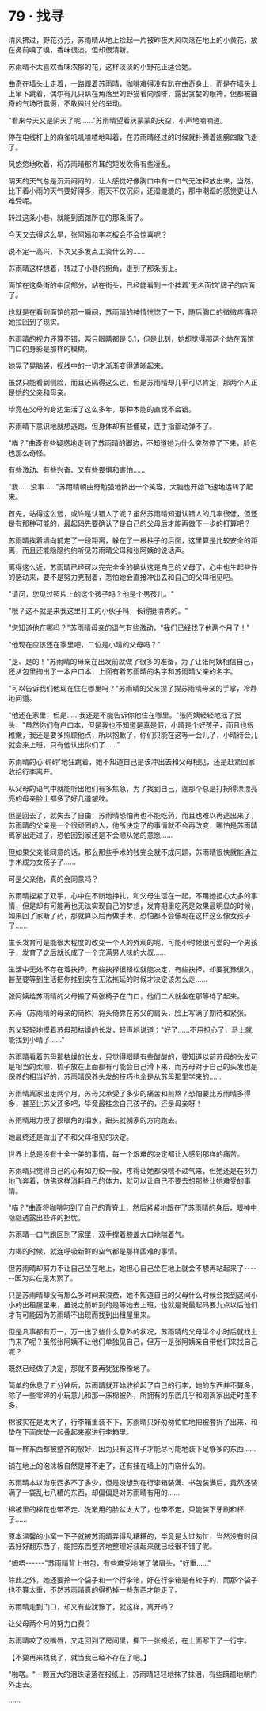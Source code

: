 <link rel="stylesheet" href="../styles/text.css" />
<h1>79 · 找寻</h1>

清风拂过，野花芬芳，苏雨晴从地上捡起一片被昨夜大风吹落在地上的小黄花，放在鼻前嗅了嗅，香味很淡，但却很清新。

苏雨晴不太喜欢香味浓郁的花，这样淡淡的小野花正适合她。

曲奇在墙头上走着，一路跟着苏雨晴，咖啡难得没有趴在曲奇身上，而是在墙头上上窜下跳着，偶尔有几只趴在角落里的野猫看向咖啡，露出贪婪的眼神，但都被曲奇的气场所震慑，不敢做过分的举动。

"看来今天又是阴天了呢......"苏雨晴望着灰蒙蒙的天空，小声地喃喃道。

停在电线杆上的麻雀叽叽喳喳地叫着，在苏雨晴经过的时候就扑腾着翅膀四散飞走了。

风悠悠地吹着，将苏雨晴那齐耳的短发吹得有些凌乱。

阴天的天气总是沉沉闷闷的，让人感觉好像胸口中有一口气无法释放出来，当然，比下着小雨的天气要好得多，雨天不仅沉闷，还湿漉漉的，那中潮湿的感觉更让人难受呢。

转过这条小巷，就能到面馆所在的那条街了。

今天又去得这么早，张阿姨和李老板会不会惊喜呢？

说不定一高兴，下次又多发点工资什么的......

苏雨晴这样想着，转过了小巷的拐角，走到了那条街上。

面馆在这条街的中间部分，站在街头，已经能看到一个挂着'无名面馆'牌子的店面了。

也就是在看到面馆的那一瞬间，苏雨晴的神情恍惚了一下，随后胸口的微微疼痛将她拉回到了现实。

苏雨晴的视力还算不错，两只眼睛都是 5.1，但是此刻，她却觉得那两个站在面馆门口的身影是那样的模糊。

她晃了晃脑袋，视线中的一切才渐渐变得清晰起来。

虽然只能看到侧脸，而且还隔得这么远，但是苏雨晴却几乎可以肯定，那两个人正是她的父亲和母亲。

毕竟在父母的身边生活了这么多年，那种本能的直觉不会错。

苏雨晴下意识地就想逃跑，但身体却有些僵硬，连手指都动弹不了。

"喵？"曲奇有些疑惑地走到了苏雨晴的脚边，不知道她为什么突然停了下来，脸色也那么奇怪。

有些激动、有些兴奋、又有些畏惧和害怕......

"我......没事......"苏雨晴朝曲奇勉强地挤出一个笑容，大脑也开始飞速地运转了起来。

首先，站得这么远，或许是认错人了呢？虽然苏雨晴知道认错人的几率很低，但还是有那种可能的，最起码先要确认了是自己的父母后才能再做下一步的打算吧？

苏雨晴挨着墙向前走了一段距离，躲在了一根柱子的后面，这里算是比较安全的距离，而且还能隐隐约约听见苏雨晴父母和张阿姨的说话声。

离得这么近，苏雨晴已经可以完完全全的确认这是自己的父母了，心中也生起些许的感动来，要不是努力克制着，恐怕她会直接冲出去和自己的父母相见吧。

"请问，您见过照片上的这个孩子吗？他是个男孩儿。"

"哦？这不就是来我这里打工的小伙子吗，长得挺清秀的。"

"您知道他在哪吗？"苏雨晴母亲的语气有些激动，"我们已经找了他两个月了！"

"他现在应该还在家里吧，二位是小晴的父母吗？"

"是、是的！"苏雨晴的母亲在出发前就做了很多的准备，为了让张阿姨相信自己，还从包里掏出了一本户口本，上面有着苏雨晴的名字和苏雨晴父亲的名字。

"可以告诉我们他现在住在哪里吗？"苏雨晴的父亲捏了捏苏雨晴母亲的手掌，冷静地问道。

"他还在家里，但是......我还是不能告诉你他住在哪里。"张阿姨轻轻地摇了摇头，"虽然你们有户口本，但是我也不知道是真是假，小晴是个好孩子，而且也很稚嫩，我还是要多照顾他点，所以抱歉了，你们只能在这等一会儿了，小晴待会儿就会来上班，只有他认出你们了......"

苏雨晴的心'砰砰'地狂跳着，她不知道自己是该冲出去和父母相见，还是赶紧回家收拾行李离开。

从父母的语气中就能听出他们有多焦急，为了找到自己，连那个总是打扮得漂漂亮亮的母亲脸上都多了好几道皱纹。

但是回去了，就失去了自由，苏雨晴恐怕再也不能吃药，而且也难以再逃出来了，苏雨晴的父亲是一个很顽固的人，他所决定了的事情就不会再改变，哪怕是苏雨晴离家出走过了，恐怕回到家还是不会顺从她的意愿......

但如果父亲能同意的话，那么那些手术的钱完全就不成问题，苏雨晴很快就能通过手术成为女孩子了......

可是父亲他，真的会同意吗？

苏雨晴捏紧了双手，心中在不断地挣扎，和父母生活在一起，不用她担心太多的事情，但是却有可能再也无法实现自己的梦想，发育期里吃药是效果最明显的时候，如果回了家断了药，那就算以后再做手术，恐怕都不会像现在这样这么像女孩子了......

生长发育可是能很大程度的改变一个人的外观的呢，可能小时候很可爱的一个男孩子，发育了之后就长成了一个充满男人味的大叔......

生活中无处不存在着抉择，有些抉择很轻松就能决定，有些抉择，却要犹豫很久，甚至要等到生活把你推到实在无法拖延的时候才决定该怎么走......

张阿姨给苏雨晴的父母搬了两张椅子在门口，他们二人就坐在那等待了起来。

苏母（苏雨晴的母亲的简称）将头倚靠在苏父的肩头，脸上写满了期待和紧张。

苏父轻轻地摸着苏母那枯燥的长发，轻声地说道："好了......不用担心了，马上就能找到小晴了......"

苏雨晴看着苏母那枯燥的长发，只觉得眼睛有些酸酸的，要知道以前苏母的头发可是相当的柔顺，梳子放在上面都有可能会自己滑下来，而苏母对于自己的头发也是保养的相当好的，苏雨晴保养头发的技巧也全是从苏母那里学来的......

苏雨晴离家出走两个月，苏母又承受了多少的痛苦和煎熬？恐怕要比苏雨晴多得多，甚至比苏父还多吧，毕竟最挂念自己孩子的，还是母亲呀！

苏雨晴用力摸了摸眼角的泪水，扭头就朝家的方向跑去。

她最终还是做出了不和父母相见的决定。

世界上总是没有十全十美的事情，每一个艰难的决定都让人感到那样的痛苦。

苏雨晴只觉得自己的心有如刀绞一般，疼得让她都快喘不过气来，但她还是在努力地飞奔着，仿佛这样消耗自己的体力，就可以让自己不要去想那些让她难受的事情。

"喵？"曲奇将咖啡叼到了自己的背脊上，然后紧紧地跟在了苏雨晴的身后，眼神中隐隐透露出些许的担忧。

苏雨晴一口气跑回到了家里，双手撑着膝盖大口地喘着气。

力竭的时候，就连呼吸新鲜的空气都是那样困难的事情。

但苏雨晴却努力不让自己坐在地上，她担心自己坐在地上就会不想再站起来了------因为实在是太累了。

只是苏雨晴却没有那么多时间来浪费，她不知道自己的父母什么时候会找到这间小小的出租屋里来，虽说之前听到的是等她去上班，也就是说最起码要九点以后他们才有可能因为苏雨晴不出现而找到出租屋里来。

但是凡事都有万一，万一出了些什么意外的状况，苏雨晴的父母半个小时后就找上门来了呢？虽然张阿姨不让他们单独见自己，但万一是张阿姨亲自带他们来找自己呢？

既然已经做了决定，那就不要再犹犹豫豫地了。

简单的休息了五分钟后，苏雨晴就开始收拾起了自己的行李，她的东西并不算多，除了一些零碎的小玩意儿和那一床棉被外，所拥有的东西几乎和刚离家出走时差不多。

棉被实在是太大了，行李箱里装不下，苏雨晴只好匆匆忙忙地把被套拆了出来，和垫在下面床垫一起叠起来塞进行李箱里。

每一样东西都被整齐的放好，因为只有这样子才能尽可能地装下足够多的东西......

铺在地上的泡沫板自然是带不走了，还有挂在墙上的门帘什么的。

苏雨晴本以为东西多不了多少，但是没想到在行李箱装满、书包装满后，竟然还装满了一袋乱七八糟的东西，却偏偏是对苏雨晴有用的......

棉被里的棉花也带不走、洗漱用的脸盆太大了，也带不走，只能装下牙刷和杯子......

原本温馨的小窝一下子就被苏雨晴弄得乱糟糟的，毕竟是太过匆忙，当然没有时间去好好翻东西了，能把东西整齐地整理好装起来就已经很不错了呢。

"姆唔------"苏雨晴背上书包，有些难受地皱了皱眉头，"好重......"

除此之外，她还要拎一个袋子和一个行李箱，好在行李箱是有轮子的，而那个袋子也不算太重，不然苏雨晴真的得扔掉一些东西才能走了。

苏雨晴走到门口，却又有些犹豫了，就这样，离开吗？

让父母两个月的努力白费？

苏雨晴咬了咬嘴唇，又走回到了房间里，撕下一张报纸，在上面写下了一行字。

【不要再来找我了，就当我已经不存在了吧。】

"啪嗒。"一颗豆大的泪珠滚落在报纸上，苏雨晴轻轻地抹了抹泪，有些蹒跚地朝门外走去。

......
